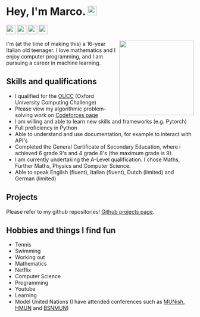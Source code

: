 # Hey, I'm Marco. <img src="https://upload.wikimedia.org/wikipedia/commons/a/a4/Animated-Flag-Italy.gif" height=25>

<a href="https://www.linkedin.com/in/marco-bonato-849734231/"><img src="https://img.shields.io/badge/-linkedin-blue?style=flat&logo=linkedin&logoColor=white" height=25></a>
<a href="https://github.com/MarcoBonato09?tab=repositories"><img src="https://img.shields.io/badge/-github-grey?style=flat&logo=github&logoColor=white" height=25></a>
<a href="mailto:marcobonato09@gmail.com"><img src="https://img.shields.io/badge/-gmail-red?style=flat&logo=gmail&logoColor=white" height=25></a>
<a href="https://codeforces.com/profile/marcobonato"><img src="https://img.shields.io/badge/-codeforces-yellow?style=flat&logo=codeforces&logoColor=white" height=25></a>

<img src="https://upload.wikimedia.org/wikipedia/fr/3/38/Logo_Ajin_ja.png" width="200" align="right">

I'm (at the time of making this) a 16-year Italian old teenager. I love mathematics and I enjoy computer programming, and I am pursuing a career in machine learning.

## Skills and qualifications

- I qualified for the [OUCC](https://www.bebras.uk/index.php?action=content&id=42) (Oxford University Computing Challenge)
- Please view my algorithmic problem-solving work on [Codeforces page](https://codeforces.com/profile/marcobonato)
- I am willing and able to learn new skills and frameworks (e.g. Pytorch)
- Full proficiency in Python
- Able to understand and use documentation, for example to interact with API's
- Completed the General Certificate of Secondary Education, where i achieved 6 grade 9's and 4 grade 8's (the maximum grade is 9).
- I am currently undertaking the A-Level qualification. I chose Maths, Further Maths, Physics and Computer Science.
- Able to speak English (fluent), Italian (fluent), Dutch (limited) and German (limited)

## Projects

Please refer to my github repositories! [Github projects page](https://github.com/MarcoBonato09?tab=repositories).

## Hobbies and things I find fun 

- Tennis
- Swimming
- Working out
- Mathematics
- Netflix
- Computer Science
- Programming
- Youtube
- Learning
- Model United Nations (I have attended conferences such as [MUNish](https://munish.nl/), [HMUN](https://hmun.nl/) and [BSNMUN](https://bsnmun.com/))
